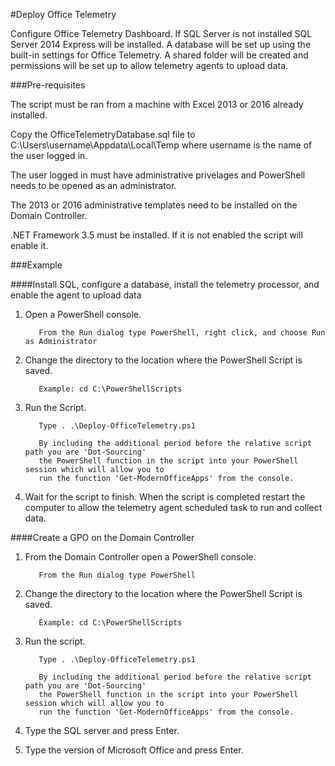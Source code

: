 #Deploy Office Telemetry

Configure Office Telemetry Dashboard. If SQL Server is not installed SQL Server 2014 Express 
will be installed. A database will be set up using the built-in settings for Office Telemetry.
A shared folder will be created and permissions will be set up to allow telemetry agents to 
upload data.

###Pre-requisites

The script must be ran from a machine with Excel 2013 or 2016 already installed.

Copy the OfficeTelemetryDatabase.sql file to C:\Users\username\Appdata\Local\Temp where username
is the name of the user logged in.

The user logged in must have administrative privelages and PowerShell needs to be opened as an administrator.

The 2013 or 2016 administrative templates need to be installed on the Domain Controller.

.NET Framework 3.5 must be installed. If it is not enabled the script will enable it.

###Example

####Install SQL, configure a database, install the telemetry processor, and enable the agent to upload data

1. Open a PowerShell console.

          From the Run dialog type PowerShell, right click, and choose Run as Administrator
            
2. Change the directory to the location where the PowerShell Script is saved.

          Example: cd C:\PowerShellScripts
            
3. Run the Script.

          Type . .\Deploy-OfficeTelemetry.ps1
          
          By including the additional period before the relative script path you are 'Dot-Sourcing' 
          the PowerShell function in the script into your PowerShell session which will allow you to 
          run the function 'Get-ModernOfficeApps' from the console.
          
4. Wait for the script to finish. When the script is completed restart the computer to allow the 
telemetry agent scheduled task to run and collect data.

####Create a GPO on the Domain Controller

1. From the Domain Controller open a PowerShell console.

          From the Run dialog type PowerShell
          
2. Change the directory to the location where the PowerShell Script is saved.

          Example: cd C:\PowerShellScripts
          
3. Run the script.

          Type . .\Deploy-OfficeTelemetry.ps1
          
          By including the additional period before the relative script path you are 'Dot-Sourcing' 
          the PowerShell function in the script into your PowerShell session which will allow you to 
          run the function 'Get-ModernOfficeApps' from the console.
          
4. Type the SQL server and press Enter.

5. Type the version of Microsoft Office and press Enter.
